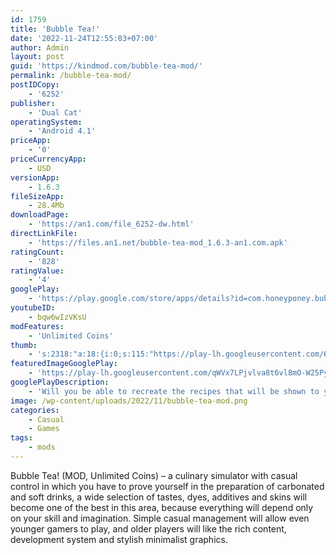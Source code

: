 ```yaml
---
id: 1759
title: 'Bubble Tea!'
date: '2022-11-24T12:55:03+07:00'
author: Admin
layout: post
guid: 'https://kindmod.com/bubble-tea-mod/'
permalink: /bubble-tea-mod/
postIDCopy:
    - '6252'
publisher:
    - 'Dual Cat'
operatingSystem:
    - 'Android 4.1'
priceApp:
    - '0'
priceCurrencyApp:
    - USD
versionApp:
    - 1.6.3
fileSizeApp:
    - 28.4Mb
downloadPage:
    - 'https://an1.com/file_6252-dw.html'
directLinkFile:
    - 'https://files.an1.net/bubble-tea-mod_1.6.3-an1.com.apk'
ratingCount:
    - '828'
ratingValue:
    - '4'
googlePlay:
    - 'https://play.google.com/store/apps/details?id=com.honeyponey.bubbletea'
youtubeID:
    - bqw6wIzVKsU
modFeatures:
    - 'Unlimited Coins'
thumb:
    - 's:2318:"a:18:{i:0;s:115:"https://play-lh.googleusercontent.com/6PW-BF_1qzqfcVUrPntgtcZk-IUwRZ36qUiTGugOd7mk3G5adYnQV4SWWe04sNncqmI=w526-h296";i:1;s:114:"https://play-lh.googleusercontent.com/3M83EBoZUakjwqtYOCf8QIv9h20ZLF1EbfI3hcS5ybp6ktvkoZeXz0hn6RGKWwui3w=w526-h296";i:2;s:114:"https://play-lh.googleusercontent.com/NX6t1_0QORGimK8Kuo7GEnxh0XkowpndBbRa6H2oI54UnTBIA-ddDZeqso84kge2JA=w526-h296";i:3;s:114:"https://play-lh.googleusercontent.com/oT99n3iOsZBA9gnUmd9ZrMMXlV10rWBvvoasM1wu73IRdTM7AOs82EDMoUwDmhVa3g=w526-h296";i:4;s:114:"https://play-lh.googleusercontent.com/dDSUQeEWkEQaYFsZrVOur7v9omiSykQjNOZxepenqLa2PsaC7y_kYOXOixKyMQovTA=w526-h296";i:5;s:114:"https://play-lh.googleusercontent.com/QY6auTg9P8pexJrIDmDhV9Lpbyn3J1lvrRNMW174By_EHY6sEFLKC60Ga4yhyXlfKA=w526-h296";i:6;s:114:"https://play-lh.googleusercontent.com/DYUiVqwq2ZoLb8j7YIN_hfBgbny_qHuIRWIk2_zyVQqx4g83hmGdKznPpm2VIBNhRA=w526-h296";i:7;s:116:"https://play-lh.googleusercontent.com/Gh3QqufEGl4ZnF5r9zztJxlifooR5lb-tGZ1uP9qXNclxwTcfoulNyIlgQoBmEePlx4L=w526-h296";i:8;s:116:"https://play-lh.googleusercontent.com/aIsCyvDPzIEdi_qZYlEHiwe-cEb6429HAP0IteDdrL6gEU-O6Bjpdl5_dXEA444Mqq-a=w526-h296";i:9;s:116:"https://play-lh.googleusercontent.com/Yg62_1n00MP2_-rvhmZeNJc-xeeUA-8SdhYhWse3A8nHkgNvbdmq1C8_9D_wmnXzF_gJ=w526-h296";i:10;s:115:"https://play-lh.googleusercontent.com/P5fJcv9PDuosfDk7kr1J_E1bQ69lw8m4nag1CjP8jcbMZg6v58eG2OvQBhVEwDbkaro=w526-h296";i:11;s:115:"https://play-lh.googleusercontent.com/MhoBRQKt7LpT1p8uOcI4x5Mel9YhvntPuJiwhZbqCS7aDShMQsALLhUS8F3y-mdO3kg=w526-h296";i:12;s:114:"https://play-lh.googleusercontent.com/Y0vcXXIUj00B_H4FP_lk9vFszLJ2PXpfM7-mxinPDTU72N8_qyBh5oOrtZVba-ltNA=w526-h296";i:13;s:116:"https://play-lh.googleusercontent.com/3RtHKPS2zak6or9uo-jnjnZ_5dY9eTFj0PkYY5dJQQbcWJyZiaFaAjGpEHOU2VY5I_Uo=w526-h296";i:14;s:115:"https://play-lh.googleusercontent.com/YMQChKSR2zXb5omJDYjmZWb9daOohNWKI27I1mEwAVGo1KjspjlJBwfNZeeg9jSeLmQ=w526-h296";i:15;s:115:"https://play-lh.googleusercontent.com/9YJkV1miu1zo80fUWmXUDsryfNUaRME2pNgJkmMQEtRzUTTdiiUQ3JPNgegdp3sLqYI=w526-h296";i:16;s:116:"https://play-lh.googleusercontent.com/ssi6-GCgqPsV--tSgPeLXCqXeT1SSMRBo44yH4_GfW4MD4GaWnbgOSdolzuu6GTTYqfe=w526-h296";i:17;s:116:"https://play-lh.googleusercontent.com/hqdi1dliLyuJTP8mBpZwL9GNb-G-WPCU3RRphctvejpXBageGR4uGi-bLXwa-Eid_gag=w526-h296";}";'
featuredImageGooglePlay:
    - 'https://play-lh.googleusercontent.com/qWVx7LPjvlva8t6vl8mO-W25PyZ0DQ1K-i_ZW8_NmvGW3zCvO5t_kWvwbFPD8r2diw'
googlePlayDescription:
    - 'Will you be able to recreate the recipes that will be shown to you? Be careful when mixing the ingredients and the ice cubes. Your customers will be critical if your teas do not match their demand but they will also reward you if you succeed.Bubble Tea is a color game. You will be presented with an image of bubble tea. You will have the choice between several buttons each representing an element of the bubble tea. From tea to ice cubes and tapioca seeds, nothing should be missed. You will be noted on your ability to reproduce identically the recipes but also to catch the bonuses that will appear during your game. It''s up to you to know how to get purple and orange by mixing the right colors like a painter. This game will play your reflection for adults as well as for children.You will see many keys appear during the levels. These will give you access to bonuses such as new cup and lid skins with the cutest and kawaii design. The more satisfied your customers are, the more keys will be available to unlock these new features. Your progress will be accompanied by many surprises that you will have to discover and enjoy. Our skins can''t be bought with money and can only be obtained by playing.'
image: /wp-content/uploads/2022/11/bubble-tea-mod.png
categories:
    - Casual
    - Games
tags:
    - mods
---
```


Bubble Tea! (MOD, Unlimited Coins) – a culinary simulator with casual control in which you have to prove yourself in the preparation of carbonated and soft drinks, a wide selection of tastes, dyes, additives and skins will become one of the best in this area, because everything will depend only on your skill and imagination. Simple casual management will allow even younger gamers to play, and older players will like the rich content, development system and stylish minimalist graphics.